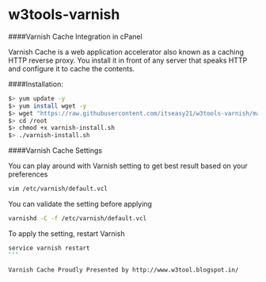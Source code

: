 w3tools-varnish
===============

####Varnish Cache Integration in cPanel

Varnish Cache is a web application accelerator also known as a caching HTTP reverse proxy. You install it in front of any server that speaks HTTP and configure it to cache the contents.

####Installation:

```bash
$> yum update -y
$> yum install wget -y
$> wget "https://raw.githubusercontent.com/itseasy21/w3tools-varnish/master/install.sh" -O /root/varnish-install.sh
$> cd /root
$> chmod +x varnish-install.sh
$> ./varnish-install.sh
``````

####Varnish Cache Settings

You can play around with Varnish setting to get best result based on your preferences
```bash
vim /etc/varnish/default.vcl
```
You can validate the setting before applying
```bash
varnishd -C -f /etc/varnish/default.vcl
```
To apply the setting, restart Varnish
````bash
service varnish restart
```

Varnish Cache Proudly Presented by http://www.w3tool.blogspot.in/
